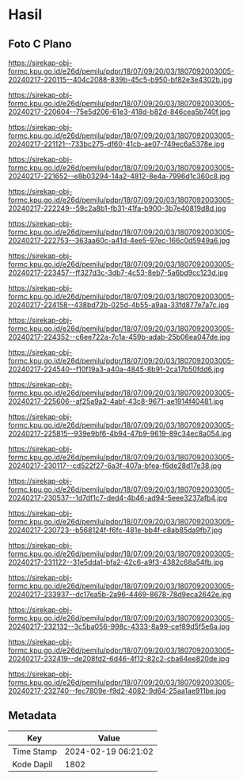 # Hasil

## Foto C Plano

https://sirekap-obj-formc.kpu.go.id/e26d/pemilu/pdpr/18/07/09/20/03/1807092003005-20240217-220115--404c2088-839b-45c5-b950-bf82e3e4302b.jpg

https://sirekap-obj-formc.kpu.go.id/e26d/pemilu/pdpr/18/07/09/20/03/1807092003005-20240217-220604--75e5d206-61e3-418d-b82d-846cea5b740f.jpg

https://sirekap-obj-formc.kpu.go.id/e26d/pemilu/pdpr/18/07/09/20/03/1807092003005-20240217-221121--733bc275-df60-41cb-ae07-749ec6a5378e.jpg

https://sirekap-obj-formc.kpu.go.id/e26d/pemilu/pdpr/18/07/09/20/03/1807092003005-20240217-221652--e8b03294-14a2-4812-8e4a-7996d1c360c8.jpg

https://sirekap-obj-formc.kpu.go.id/e26d/pemilu/pdpr/18/07/09/20/03/1807092003005-20240217-222249--59c2a8b1-fb31-41fa-b900-3b7e40819d8d.jpg

https://sirekap-obj-formc.kpu.go.id/e26d/pemilu/pdpr/18/07/09/20/03/1807092003005-20240217-222753--363aa60c-a41d-4ee5-97ec-166c0d5949a6.jpg

https://sirekap-obj-formc.kpu.go.id/e26d/pemilu/pdpr/18/07/09/20/03/1807092003005-20240217-223457--ff327d3c-3db7-4c53-8eb7-5a6bd9cc123d.jpg

https://sirekap-obj-formc.kpu.go.id/e26d/pemilu/pdpr/18/07/09/20/03/1807092003005-20240217-224158--438bd72b-025d-4b55-a9aa-33fd877e7a7c.jpg

https://sirekap-obj-formc.kpu.go.id/e26d/pemilu/pdpr/18/07/09/20/03/1807092003005-20240217-224352--c6ee722a-7c1a-459b-adab-25b06ea047de.jpg

https://sirekap-obj-formc.kpu.go.id/e26d/pemilu/pdpr/18/07/09/20/03/1807092003005-20240217-224540--f10f19a3-a40a-4845-8b91-2ca17b50fdd6.jpg

https://sirekap-obj-formc.kpu.go.id/e26d/pemilu/pdpr/18/07/09/20/03/1807092003005-20240217-225606--af25a9a2-4abf-43c8-9671-ae1914f40481.jpg

https://sirekap-obj-formc.kpu.go.id/e26d/pemilu/pdpr/18/07/09/20/03/1807092003005-20240217-225815--939e9bf6-4b94-47b9-9619-89c34ec8a054.jpg

https://sirekap-obj-formc.kpu.go.id/e26d/pemilu/pdpr/18/07/09/20/03/1807092003005-20240217-230117--cd522f27-6a3f-407a-bfea-f6de28d17e38.jpg

https://sirekap-obj-formc.kpu.go.id/e26d/pemilu/pdpr/18/07/09/20/03/1807092003005-20240217-230537--1d7df1c7-ded4-4b46-ad94-5eee3237afb4.jpg

https://sirekap-obj-formc.kpu.go.id/e26d/pemilu/pdpr/18/07/09/20/03/1807092003005-20240217-230723--b568124f-f6fc-481e-bb4f-c8ab85da9fb7.jpg

https://sirekap-obj-formc.kpu.go.id/e26d/pemilu/pdpr/18/07/09/20/03/1807092003005-20240217-231122--31e5dda1-bfa2-42c6-a9f3-4382c68a54fb.jpg

https://sirekap-obj-formc.kpu.go.id/e26d/pemilu/pdpr/18/07/09/20/03/1807092003005-20240217-233937--dc17ea5b-2a96-4469-8678-78d9eca2642e.jpg

https://sirekap-obj-formc.kpu.go.id/e26d/pemilu/pdpr/18/07/09/20/03/1807092003005-20240217-232132--3c5ba056-998c-4333-8a99-cef89d5f5e6a.jpg

https://sirekap-obj-formc.kpu.go.id/e26d/pemilu/pdpr/18/07/09/20/03/1807092003005-20240217-232419--de208fd2-6d46-4f12-82c2-cba64ee820de.jpg

https://sirekap-obj-formc.kpu.go.id/e26d/pemilu/pdpr/18/07/09/20/03/1807092003005-20240217-232740--fec7809e-f9d2-4082-9d64-25aa1ae911be.jpg


## Metadata

| Key        | Value               |
| ---------- | ------------------- |
| Time Stamp | 2024-02-19 06:21:02 |
| Kode Dapil | 1802                |



